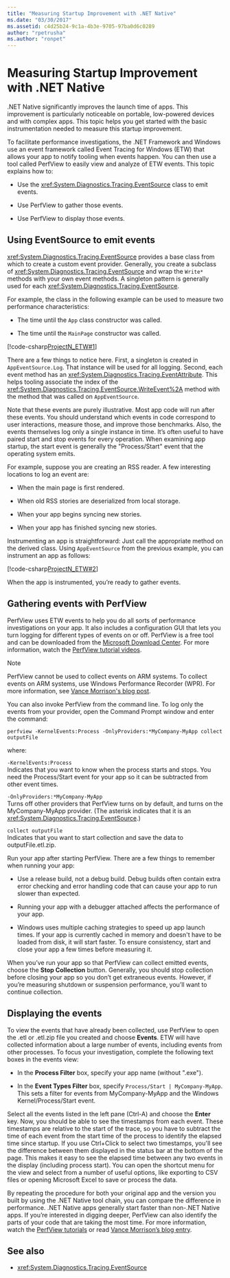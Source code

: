 ```yaml
---
title: "Measuring Startup Improvement with .NET Native"
ms.date: "03/30/2017"
ms.assetid: c4d25b24-9c1a-4b3e-9705-97ba0d6c0289
author: "rpetrusha"
ms.author: "ronpet"
---
```

# Measuring Startup Improvement with .NET Native
.NET Native significantly improves the launch time of apps. This improvement is particularly noticeable on portable, low-powered devices and with complex apps. This topic helps you get started with the basic instrumentation needed to measure this startup improvement.  
  
 To facilitate performance investigations, the .NET Framework and Windows use an event framework called Event Tracing for Windows (ETW) that allows your app to notify tooling when events happen. You can then use a tool called PerfView to easily view and analyze of ETW events. This topic explains how to:  
  
- Use the <xref:System.Diagnostics.Tracing.EventSource> class to emit events.  
  
- Use PerfView to gather those events.  
  
- Use PerfView to display those events.  
  
## Using EventSource to emit events  
 <xref:System.Diagnostics.Tracing.EventSource> provides a base class from which to create a custom event provider. Generally, you create a subclass of <xref:System.Diagnostics.Tracing.EventSource> and wrap the `Write*` methods with your own event methods. A singleton pattern is generally used for each <xref:System.Diagnostics.Tracing.EventSource>.  
  
 For example, the class in the following example can be used to measure two performance characteristics:  
  
- The time until the `App` class constructor was called.  
  
- The time until the `MainPage` constructor was called.  
  
 [!code-csharp[ProjectN_ETW#1](../../../samples/snippets/csharp/VS_Snippets_CLR/projectn_etw/cs/etw1.cs#1)]  
  
 There are a few things to notice here. First, a singleton is created in `AppEventSource.Log`. That instance will be used for all logging. Second, each event method has an <xref:System.Diagnostics.Tracing.EventAttribute>. This helps tooling associate the index of the <xref:System.Diagnostics.Tracing.EventSource.WriteEvent%2A> method with the method that was called on `AppEventSource`.  
  
 Note that these events are purely illustrative. Most app code will run after these events. You should understand which events in code correspond to user interactions, measure those, and improve those benchmarks. Also, the events themselves log only a single instance in time. It’s often useful to have paired start and stop events for every operation. When examining app startup, the start event is generally the "Process/Start" event that the operating system emits.  
  
 For example, suppose you are creating an RSS reader. A few interesting locations to log an event are:  
  
- When the main page is first rendered.  
  
- When old RSS stories are deserialized from local storage.  
  
- When your app begins syncing new stories.  
  
- When your app has finished syncing new stories.  
  
 Instrumenting an app is straightforward: Just call the appropriate method on the derived class. Using `AppEventSource` from the previous example, you can instrument an app as follows:  
  
 [!code-csharp[ProjectN_ETW#2](../../../samples/snippets/csharp/VS_Snippets_CLR/projectn_etw/cs/etw2.cs#2)]  
  
 When the app is instrumented, you’re ready to gather events.  
  
## Gathering events with PerfView  
 PerfView uses ETW events to help you do all sorts of performance investigations on your app. It also includes a configuration GUI that lets you turn logging for different types of events on or off. PerfView is a free tool and can be downloaded from the [Microsoft Download Center](https://www.microsoft.com/download/details.aspx?id=28567). For more information, watch the [PerfView tutorial videos](https://channel9.msdn.com/Series/PerfView-Tutorial).  
  
> [!NOTE]
> PerfView cannot be used to collect events on ARM systems. To collect events on ARM systems, use Windows Performance Recorder (WPR). For more information, see [Vance Morrison's blog post](https://blogs.msdn.com/b/vancem/archive/2012/12/19/collecting-etw-perfview-data-on-an-windows-rt-winrt-arm-surface-device.aspx).  
  
 You can also invoke PerfView from the command line. To log only the events from your provider, open the Command Prompt window and enter the command:  
  
```console
perfview -KernelEvents:Process -OnlyProviders:*MyCompany-MyApp collect outputFile   
```  
  
 where:  
  
 `-KernelEvents:Process`  
 Indicates that you want to know when the process starts and stops. You need the Process/Start event for your app so it can be subtracted from other event times.  
  
 `-OnlyProviders:*MyCompany-MyApp`  
 Turns off other providers that PerfView turns on by default, and turns on the MyCompany-MyApp provider.  (The asterisk indicates that it is an <xref:System.Diagnostics.Tracing.EventSource>.)  
  
 `collect outputFile`  
 Indicates that you want to start collection and save the data to outputFile.etl.zip.  
  
 Run your app after starting PerfView. There are a few things to remember when running your app:  
  
- Use a release build, not a debug build. Debug builds often contain extra error checking and error handling code that can cause your app to run slower than expected.  
  
- Running your app with a debugger attached affects the performance of your app.  
  
- Windows uses multiple caching strategies to speed up app launch times. If your app is currently cached in memory and doesn't have to be loaded from disk, it will start faster. To ensure consistency, start and close your app a few times before measuring it.  
  
 When you’ve run your app so that PerfView can collect emitted events, choose the **Stop Collection** button. Generally, you should stop collection before closing your app so you don’t get extraneous events. However, if you’re measuring shutdown or suspension performance, you’ll want to continue collection.  
  
## Displaying the events  
 To view the events that have already been collected, use PerfView to open the .etl or .etl.zip file you created and choose **Events**. ETW will have collected information about a large number of events, including events from other processes. To focus your investigation, complete the following text boxes in the events view:  
  
- In the **Process Filter** box, specify your app name (without ".exe").  
  
- In the **Event Types Filter** box, specify `Process/Start | MyCompany-MyApp`. This sets a filter for events from MyCompany-MyApp and the Windows Kernel/Process/Start event.  
  
 Select all the events listed in the left pane (Ctrl-A) and choose the **Enter** key. Now, you should be able to see the timestamps from each event. These timestamps are relative to the start of the trace, so you have to subtract the time of each event from the start time of the process to identify the elapsed time since startup. If you use Ctrl+Click to select two timestamps, you'll see the difference between them displayed in the status bar at the bottom of the page. This makes it easy to see the elapsed time between any two events in the display (including process start). You can open the shortcut menu for the view and select from a number of useful options, like exporting to CSV files or opening Microsoft Excel to save or process the data.  
  
 By repeating the procedure for both your original app and the version you built by using the .NET Native tool chain, you can compare the difference in performance.   .NET Native apps generally start faster than non-.NET Native apps. If you’re interested in digging deeper, PerfView can also identify the parts of your code that are taking the most time. For more information, watch the [PerfView tutorials](https://channel9.msdn.com/Series/PerfView-Tutorial) or read [Vance Morrison’s blog entry](https://blogs.msdn.com/b/vancem/archive/2011/12/28/publication-of-the-perfview-performance-analysis-tool.aspx).  
  
## See also

- <xref:System.Diagnostics.Tracing.EventSource>
